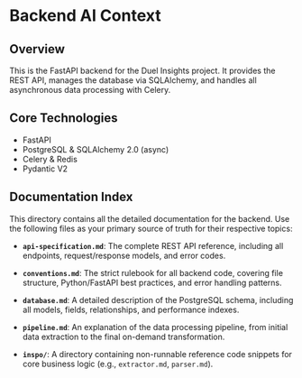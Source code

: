 # Backend AI Context

## Overview

This is the FastAPI backend for the Duel Insights project. It provides the REST API, manages the database via SQLAlchemy, and handles all asynchronous data processing with Celery.

## Core Technologies

- FastAPI
- PostgreSQL & SQLAlchemy 2.0 (async)
- Celery & Redis
- Pydantic V2

## Documentation Index

This directory contains all the detailed documentation for the backend. Use the following files as your primary source of truth for their respective topics:

- **`api-specification.md`**: The complete REST API reference, including all endpoints, request/response models, and error codes.

- **`conventions.md`**: The strict rulebook for all backend code, covering file structure, Python/FastAPI best practices, and error handling patterns.

- **`database.md`**: A detailed description of the PostgreSQL schema, including all models, fields, relationships, and performance indexes.

- **`pipeline.md`**: An explanation of the data processing pipeline, from initial data extraction to the final on-demand transformation.

- **`inspo/`**: A directory containing non-runnable reference code snippets for core business logic (e.g., `extractor.md`, `parser.md`).
